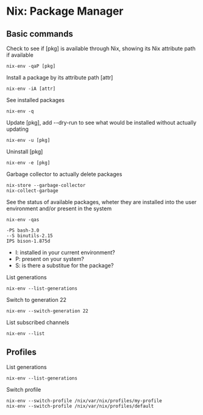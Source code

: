 # Nix: Package Manager

## Basic commands

Check to see if [pkg] is available through Nix, showing its Nix attribute path if available
```
nix-env -qaP [pkg]
```

Install a package by its attribute path [attr]
```
nix-env -iA [attr]
```

See installed packages
```
nix-env -q
```

Update [pkg], add --dry-run to see what would be installed without actually updating
```
nix-env -u [pkg]
```

Uninstall [pkg]
```
nix-env -e [pkg]
```

Garbage collector to actually delete packages
```
nix-store --garbage-collector
nix-collect-garbage
```

See the status of available packages, wheter they are installed into the user environment and/or present in the system
```
nix-env -qas
```

```
-PS bash-3.0
--S binutils-2.15
IPS bison-1.875d
```

* I: installed in your current environment?
* P: present on your system?
* S: is there a substitue for the package?

List generations
```
nix-env --list-generations
```

Switch to generation 22
```
nix-env --switch-generation 22
```

List subscribed channels
```
nix-env --list
```

## Profiles

List generations
```
nix-env --list-generations
```

Switch profile
```
nix-env --switch-profile /nix/var/nix/profiles/my-profile
nix-env --switch-profile /nix/var/nix/profiles/default
```
